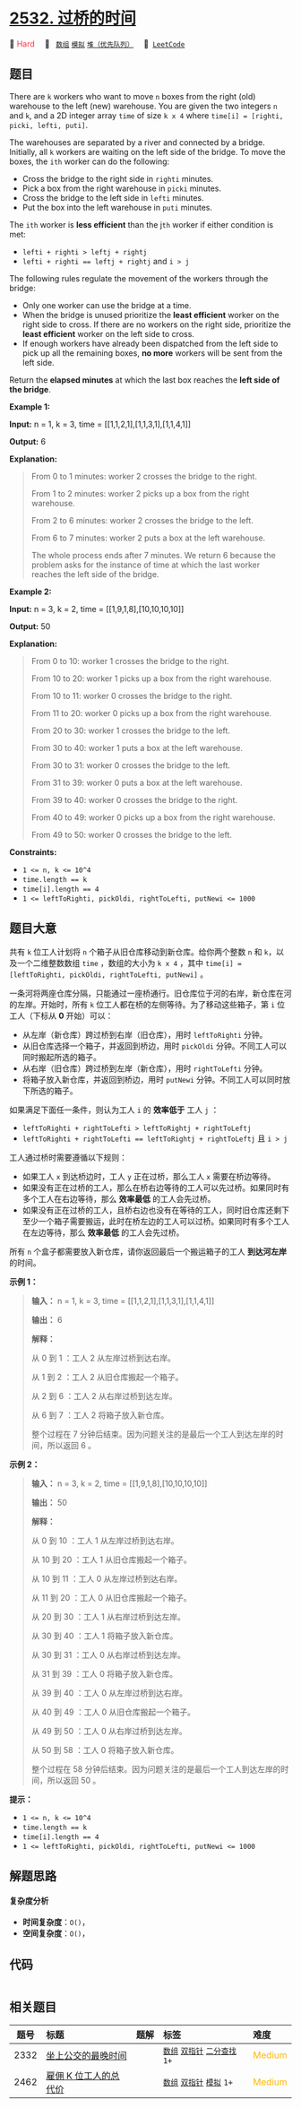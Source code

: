 # [2532. 过桥的时间](https://leetcode.com/problems/time-to-cross-a-bridge)

🔴 <font color=#ff334b>Hard</font>&emsp; 🔖&ensp; [`数组`](/outline/tag/array.md) [`模拟`](/outline/tag/simulation.md) [`堆（优先队列）`](/outline/tag/heap-priority-queue.md)&emsp; 🔗&ensp;[`LeetCode`](https://leetcode.com/problems/time-to-cross-a-bridge)

## 题目

There are `k` workers who want to move `n` boxes from the right (old)
warehouse to the left (new) warehouse. You are given the two integers `n` and
`k`, and a 2D integer array `time` of size `k x 4` where `time[i] = [righti,
picki, lefti, puti]`.

The warehouses are separated by a river and connected by a bridge. Initially,
all `k` workers are waiting on the left side of the bridge. To move the boxes,
the `ith` worker can do the following:

  * Cross the bridge to the right side in `righti` minutes.
  * Pick a box from the right warehouse in `picki` minutes.
  * Cross the bridge to the left side in `lefti` minutes.
  * Put the box into the left warehouse in `puti` minutes.

The `ith` worker is **less efficient** than the j`th` worker if either
condition is met:

  * `lefti + righti > leftj + rightj`
  * `lefti + righti == leftj + rightj` and `i > j`

The following rules regulate the movement of the workers through the bridge:

  * Only one worker can use the bridge at a time.
  * When the bridge is unused prioritize the **least efficient** worker on the right side to cross. If there are no workers on the right side, prioritize the **least efficient** worker on the left side to cross.
  * If enough workers have already been dispatched from the left side to pick up all the remaining boxes, **no more** workers will be sent from the left side.

Return the **elapsed minutes** at which the last box reaches the **left side
of the bridge**.



**Example 1:**

**Input:** n = 1, k = 3, time = [[1,1,2,1],[1,1,3,1],[1,1,4,1]]

**Output:** 6

**Explanation:**

> 
> 
> 
> 
> 
> From 0 to 1 minutes: worker 2 crosses the bridge to the right.
> 
> From 1 to 2 minutes: worker 2 picks up a box from the right warehouse.
> 
> From 2 to 6 minutes: worker 2 crosses the bridge to the left.
> 
> From 6 to 7 minutes: worker 2 puts a box at the left warehouse.
> 
> The whole process ends after 7 minutes. We return 6 because the problem asks for the instance of time at which the last worker reaches the left side of the bridge.

**Example 2:**

**Input:** n = 3, k = 2, time = [[1,9,1,8],[10,10,10,10]]

**Output:** 50

**Explanation:**

> 
> 
> 
> 
> 
> From 0  to 10: worker 1 crosses the bridge to the right.
> 
> From 10 to 20: worker 1 picks up a box from the right warehouse.
> 
> From 10 to 11: worker 0 crosses the bridge to the right.
> 
> From 11 to 20: worker 0 picks up a box from the right warehouse.
> 
> From 20 to 30: worker 1 crosses the bridge to the left.
> 
> From 30 to 40: worker 1 puts a box at the left warehouse.
> 
> From 30 to 31: worker 0 crosses the bridge to the left.
> 
> From 31 to 39: worker 0 puts a box at the left warehouse.
> 
> From 39 to 40: worker 0 crosses the bridge to the right.
> 
> From 40 to 49: worker 0 picks up a box from the right warehouse.
> 
> From 49 to 50: worker 0 crosses the bridge to the left.

**Constraints:**

  * `1 <= n, k <= 10^4`
  * `time.length == k`
  * `time[i].length == 4`
  * `1 <= leftToRighti, pickOldi, rightToLefti, putNewi <= 1000`


## 题目大意

共有 `k` 位工人计划将 `n` 个箱子从旧仓库移动到新仓库。给你两个整数 `n` 和 `k`，以及一个二维整数数组 `time` ，数组的大小为 `k
x 4` ，其中 `time[i] = [leftToRighti, pickOldi, rightToLefti, putNewi]` 。

一条河将两座仓库分隔，只能通过一座桥通行。旧仓库位于河的右岸，新仓库在河的左岸。开始时，所有 `k` 位工人都在桥的左侧等待。为了移动这些箱子，第 `i`
位工人（下标从 **0** 开始）可以：

  * 从左岸（新仓库）跨过桥到右岸（旧仓库），用时 `leftToRighti` 分钟。
  * 从旧仓库选择一个箱子，并返回到桥边，用时 `pickOldi` 分钟。不同工人可以同时搬起所选的箱子。
  * 从右岸（旧仓库）跨过桥到左岸（新仓库），用时 `rightToLefti` 分钟。
  * 将箱子放入新仓库，并返回到桥边，用时 `putNewi` 分钟。不同工人可以同时放下所选的箱子。

如果满足下面任一条件，则认为工人 `i` 的 **效率低于** 工人 `j` ：

  * `leftToRighti + rightToLefti > leftToRightj + rightToLeftj`
  * `leftToRighti + rightToLefti == leftToRightj + rightToLeftj` 且 `i > j`

工人通过桥时需要遵循以下规则：

  * 如果工人 `x` 到达桥边时，工人 `y` 正在过桥，那么工人 `x` 需要在桥边等待。
  * 如果没有正在过桥的工人，那么在桥右边等待的工人可以先过桥。如果同时有多个工人在右边等待，那么 **效率最低** 的工人会先过桥。
  * 如果没有正在过桥的工人，且桥右边也没有在等待的工人，同时旧仓库还剩下至少一个箱子需要搬运，此时在桥左边的工人可以过桥。如果同时有多个工人在左边等待，那么 **效率最低** 的工人会先过桥。

所有 `n` 个盒子都需要放入新仓库，请你返回最后一个搬运箱子的工人 **到达河左岸** 的时间。



**示例 1：**

> 
> 
> 
> 
> 
> **输入：** n = 1, k = 3, time = [[1,1,2,1],[1,1,3,1],[1,1,4,1]]
> 
> **输出：** 6
> 
> **解释：**
> 
> 从 0 到 1 ：工人 2 从左岸过桥到达右岸。
> 
> 从 1 到 2 ：工人 2 从旧仓库搬起一个箱子。
> 
> 从 2 到 6 ：工人 2 从右岸过桥到达左岸。
> 
> 从 6 到 7 ：工人 2 将箱子放入新仓库。
> 
> 整个过程在 7 分钟后结束。因为问题关注的是最后一个工人到达左岸的时间，所以返回 6 。
> 
> 

**示例 2：**

> 
> 
> 
> 
> 
> **输入：** n = 3, k = 2, time = [[1,9,1,8],[10,10,10,10]]
> 
> **输出：** 50
> 
> **解释：**
> 
> 从 0 到 10 ：工人 1 从左岸过桥到达右岸。
> 
> 从 10 到 20 ：工人 1 从旧仓库搬起一个箱子。
> 
> 从 10 到 11 ：工人 0 从左岸过桥到达右岸。
> 
> 从 11 到 20 ：工人 0 从旧仓库搬起一个箱子。
> 
> 从 20 到 30 ：工人 1 从右岸过桥到达左岸。
> 
> 从 30 到 40 ：工人 1 将箱子放入新仓库。
> 
> 从 30 到 31 ：工人 0 从右岸过桥到达左岸。
> 
> 从 31 到 39 ：工人 0 将箱子放入新仓库。
> 
> 从 39 到 40 ：工人 0 从左岸过桥到达右岸。
> 
> 从 40 到 49 ：工人 0 从旧仓库搬起一个箱子。
> 
> 从 49 到 50 ：工人 0 从右岸过桥到达左岸。
> 
> 从 50 到 58 ：工人 0 将箱子放入新仓库。
> 
> 整个过程在 58 分钟后结束。因为问题关注的是最后一个工人到达左岸的时间，所以返回 50 。
> 
> 



**提示：**

  * `1 <= n, k <= 10^4`
  * `time.length == k`
  * `time[i].length == 4`
  * `1 <= leftToRighti, pickOldi, rightToLefti, putNewi <= 1000`


## 解题思路

#### 复杂度分析

- **时间复杂度**：`O()`，
- **空间复杂度**：`O()`，

## 代码

```javascript

```

## 相关题目

<!-- prettier-ignore -->
| 题号 | 标题 | 题解 | 标签 | 难度 |
| :------: | :------ | :------: | :------ | :------ |
| 2332 | [坐上公交的最晚时间](https://leetcode.com/problems/the-latest-time-to-catch-a-bus) |  |  [`数组`](/outline/tag/array.md) [`双指针`](/outline/tag/two-pointers.md) [`二分查找`](/outline/tag/binary-search.md) `1+` | <font color=#ffb800>Medium</font> |
| 2462 | [雇佣 K 位工人的总代价](https://leetcode.com/problems/total-cost-to-hire-k-workers) |  |  [`数组`](/outline/tag/array.md) [`双指针`](/outline/tag/two-pointers.md) [`模拟`](/outline/tag/simulation.md) `1+` | <font color=#ffb800>Medium</font> |

<style>
.blue {
    background-color: #096dd9;
    padding: 0.25rem 0.5rem;
    margin: 0;
    font-size: 0.85em;
    border-radius: 3px;
    color: white;
    font-weight: 500;
}
table th:first-of-type { width: 10%; }
table th:nth-of-type(2) { width: 35%; }
table th:nth-of-type(3) { width: 10%; }
table th:nth-of-type(4) { width: 35%; }
table th:nth-of-type(5) { width: 10%; }
</style>
